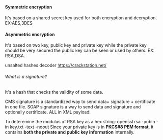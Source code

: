 #### Symmetric encryption
It's based on a shared secret key used for both encryption and decryption.
EX:AES,3DES
#### Asymmetric encryption
It's based on two key, public key and private key while the private key should be very secured the public key can be seen or used by others.
EX: RSA,DSA.

unsalted hashes decoder https://crackstation.net/
###### What is a signature?
It's a hash that checks the validity of some data.

CMS signature is a standardized way to send data+ signature + certificate in one file. 
SOAP signature is a way to send data and signature and optionally certificate. ALL in XML payload. 

To deteremine the modulus of  RSA key as a hex string:
openssl rsa -pubin -in key.txt -text -noout
Since your private key is in **PKCS#8 PEM format**, it contains **both the private and public key information** internally.
